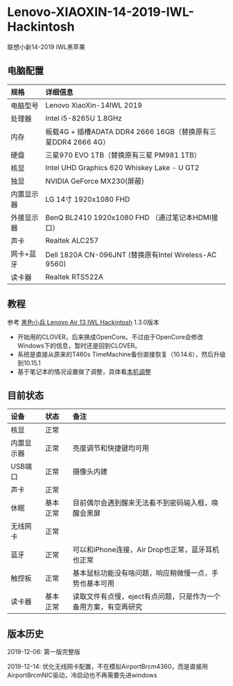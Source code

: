 # Lenovo-XIAOXIN-14-2019-IWL-Hackintosh
联想小新14-2019 IWL黑苹果

## 电脑配置

| 规格 | 详细信息 |
| :----- | :----- |
| 电脑型号 | Lenovo XiaoXin-14IWL 2019 |
| 处理器 | Intel i5-8265U 1.8GHz | 
| 内存 | 板载4G + 插槽ADATA DDR4 2666 16GB（替换原有三星DDR4 2666 4G）|
| 硬盘 | 三星970 EVO 1TB（替换原有三星 PM981 1TB） | 
| 核显 | Intel UHD Graphics 620 Whiskey Lake - U GT2 |
| 独显 | NVIDIA GeForce MX230(屏蔽) |
| 内置显示器 | LG 14寸 1920x1080 FHD |
| 外接显示器 | BenQ BL2410 1920x1080 FHD （通过笔记本HDMI接口）|
| 声卡 | Realtek ALC257 |
| 网卡+蓝牙 | Dell 1820A CN-096JNT (替换原有Intel Wireless-AC 9560) |
| 读卡器 | Realtek RTS522A |


## 教程
参考 [黑色小兵 Lenovo Air 13 IWL Hackintosh](https://github.com/daliansky/Lenovo-Air13-IWL-Hackintosh) 1.3.0版本
* 开始用的CLOVER，后来换成OpenCore。不过由于OpenCore会修改Windows下的信息，暂时还是回到CLOVER。
* 系统是直接从原来的T460s TimeMachine备份直接恢复（10.14.6），然后升级到10.15.1
* 基于笔记本的情况设置做了调整，具体看[本机调整](https://github.com/superbboy/Lenovo-XIAOXIN-14-2019-IWL-Hackintosh/blob/master/Config.md)

## 目前状态

| 设备 | 状态 | 备注 |
| :-- | :-- | :-- |
| 核显 | 正常 | 
| 内置显示器 | 正常 | 亮度调节和快捷键均可用 |
| USB端口 | 正常 | 摄像头内建 | 
| 声卡 | 正常 | 
| 休眠 | 基本正常 | 目前偶尔会遇到醒来无法看不到密码输入框，唤醒会黑屏 | 
| 无线网卡 | 正常 |  |
| 蓝牙 | 正常 | 可以和iPhone连接，Air Drop也正常，蓝牙耳机也正常 |
| 触控板 | 正常 | 基本鼠标功能没有啥问题，响应稍微慢一点，手势也基本可用 |
| 读卡器 | 基本正常 | 读取文件有点慢，eject有点问题，只是作为一个备用方案，有空再研究 |

## 版本历史

2019-12-06: 第一版完整版

2019-12-14: 优化无线网卡配置，不在模拟AirportBrcm4360，而是直接用AirportBrcmNIC驱动，冷启动也不再需要先进windows

